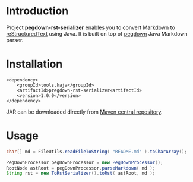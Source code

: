 # Introduction

Project **pegdown-rst-serializer** enables you to convert [Markdown](https://daringfireball.net/projects/markdown/) to
[reStructuredText](http://docutils.sourceforge.net/rst.html) using Java.
It is built on top of [pegdown](https://github.com/sirthias/pegdown) Java Markdown parser.

# Installation

```
<dependency>
    <groupId>tools.kaja</groupId>
    <artifactId>pregdown-rst-serializer<artifactId>
    <version>1.0.0</version>
</dependency>
```

JAR can be downloaded directly from [Maven central repository](http://repo1.maven.org/maven2/tools/kaja/pegdown-rst-serializer/).

# Usage

```java
char[] md = FileUtils.readFileToString( "README.md" ).toCharArray();

PegDownProcessor pegDownProcessor = new PegDownProcessor();
RootNode astRoot = pegDownProcessor.parseMarkdown( md );
String rst = new ToRstSerializer().toRst( astRoot, md );
```